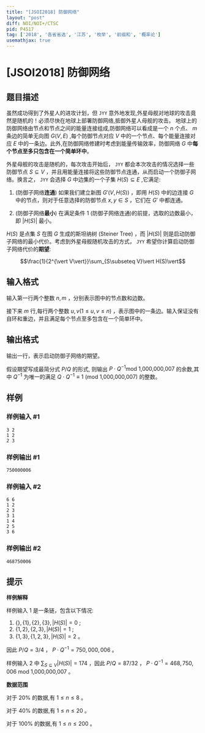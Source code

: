 ```yaml
---
title: "[JSOI2018] 防御网络"
layout: "post"
diff: NOI/NOI+/CTSC
pid: P4517
tag: ['2018', '各省省选', '江苏', '枚举', '前缀和', '概率论']
usemathjax: true
---
```


# [JSOI2018] 防御网络
## 题目描述

虽然成功得到了外星人的进攻计划，但 ``JYY`` 意外地发现,外星母舰对地球的攻击竟然是随机的！必须尽快在地球上部署防御网络,抵御外星人母舰的攻击。
地球上的防御网络由节点和节点之间的能量连接组成,防御网络可以看成是一个 $n$ 个点、 $m$ 条边的简单无向图 $G(V,E)$ ,每个防御节点对应 $V$ 中的一个节点、每个能量连接对应 $E$ 中的一条边。此外,在防御网络修建时考虑到能量传输效率，防御网络 $G$ 中**每个节点至多只包含在一个简单环中**。

外星母舰的攻击是随机的，每次攻击开始后， ``JYY`` 都会本次攻击的情况选择一些防御节点 $S\subseteq V$ ，并且用能量连接将这些防御节点连通，从而启动一个防御子网络。换言之， ``JYY`` 会选择 $G$ 中边集的一个子集 $H(S)\subseteq E$ ,它满足:

1.    (防御子网络**连通**) 如果我们建立新图 $G'(V,H(S))$ ，即用 $H(S)$ 中的边连接 $G$ 中的节点，则对于任意选择的防御节点 $x,y\in S$ ，它们在 $G'$​​ 中都连通。

2.    (防御子网络**最小**) 在满足条件 1 (防御子网络连通)的前提，选取的边数最小，即 $\vert H(S)\vert$ 最小。

$H(S)$ 是点集 $S$ 在图 $G$ 生成的斯坦纳树 (Steiner Tree) ，而 $\vert H(S)\vert$ 则是启动防御子网络的最小代价。考虑到外星母舰随机攻击的方式， ``JYY`` 希望你计算启动防御子网络代价的**期望**:

$$\frac{1}{2^{\vert V\vert}}\sum_{S\subseteq V}\vert H(S)\vert$$
## 输入格式

输入第一行两个整数 $n,m$ ，分别表示图中的节点数和边数。

接下来 $m$ 行,每行两个整数 $u,v(1\le u,v\le n)$ ，表示图中的一条边。输入保证没有自环和重边，并且满足每个节点至多包含在一个简单环中。
## 输出格式

输出一行，表示启动防御子网络的期望。

假设期望写成最简分式 $P/Q$ 的形式, 则输出 $P⋅Q^{-1} \text{mod 1,000,000,007}$ 的余数,其中 $Q^{-1}$​​ 为唯一的满足 $Q⋅Q^{-1} ≡ \text{1 (mod 1,000,000,007)}$ 的整数。
## 样例

### 样例输入 #1
```
3 2
1 2
2 3
```
### 样例输出 #1
```
750000006
```
### 样例输入 #2
```
6 6
1 2
2 3
3 1
1 4
2 5
3 6
```
### 样例输出 #2
```
468750006
```
## 提示

**样例解释**

样例输入 1 是一条链，包含以下情况:

1.    $\{\}, \{1\}, \{2\}, \{3\},\vert H(S)\vert = 0$ ;
2.    $\{1, 2\}, \{2, 3\}, \vert H(S)\vert = 1$ ;
3.    $\{1, 3\}, \{1, 2, 3\}, \vert H(S)\vert = 2$ 。

因此 $P/Q=3/4$ ， $P\cdot Q^{-1} = 750,000,006$ 。

样例输入 2 中 $\sum_{S\subseteq V}\vert H(S)\vert = 174$ ，因此 $P/Q=87/32$ ， $P⋅Q^{-1}=468,750,006 \text{ mod 1,000,000,007}$ 。

**数据范围**

对于 $20\%$ 的数据,有 $1\le n\le 8$ 。

对于 $40\%$ 的数据,有 $1\le n\le 20$ 。

对于 $100\%$ 的数据,有 $1\le n\le 200$ 。
